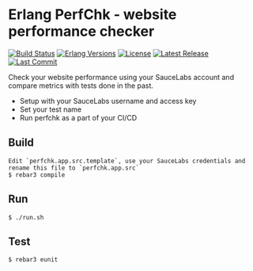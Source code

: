 Erlang PerfChk - website performance checker
============================================

[![Build Status](https://travis-ci.com/paweldudzinski/perfchk.svg?branch=master)](https://travis-ci.com/paweldudzinski/perfchk)
[![Erlang Versions][erlang versions badge]][erlang]
[![License][license badge]][license]
[![Latest Release][release badge]][release]
[![Last Commit][commit badge]][commit]

Check your website performance using your SauceLabs account and compare metrics with tests done in the past.
* Setup with your SauceLabs username and access key
* Set your test name
* Run perfchk as a part of your CI/CD

Build
-----

    Edit `perfchk.app.src.template`, use your SauceLabs credentials and rename this file to `perfchk.app.src`
    $ rebar3 compile

Run
-----

    $ ./run.sh


Test
-----

    $ rebar3 eunit


<!-- Links (alphabetically) -->
[commit]: https://github.com/paweldudzinski/perfchk/commit/HEAD
[erlang]: http://www.erlang.org
[eunit stdout]: http://erlang.org/doc/apps/eunit/chapter.html#Running_EUnit
[license]: ./LICENSE
[release]: https://github.com/paweldudzinski/perfchk/releases/latest

<!-- Badges (alphabetically) -->
[commit badge]: https://img.shields.io/github/last-commit/paweldudzinski/perfchk.svg?style=flat-square
[erlang versions badge]: https://img.shields.io/badge/erlang-20.0%20to%2021.3-blue.svg?style=flat-square
[license badge]: https://img.shields.io/github/license/paweldudzinski/perfchk.svg?style=flat-square
[release badge]: https://img.shields.io/github/release/paweldudzinski/perfchk.svg?style=flat-square
